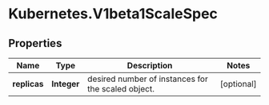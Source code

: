 # Kubernetes.V1beta1ScaleSpec

## Properties
Name | Type | Description | Notes
------------ | ------------- | ------------- | -------------
**replicas** | **Integer** | desired number of instances for the scaled object. | [optional] 


